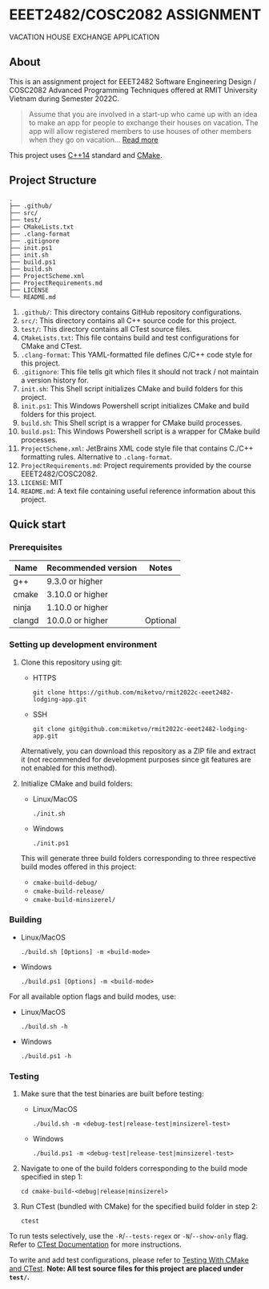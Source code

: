 # EEET2482/COSC2082 ASSIGNMENT
VACATION HOUSE EXCHANGE APPLICATION


## About

This is an assignment project for EEET2482 Software Engineering Design / COSC2082 Advanced Programming Techniques offered at RMIT University Vietnam during Semester 2022C.

> Assume that you are involved in a start-up who came up with an idea to make an app for people to exchange their houses on vacation. The app will allow registered members to use houses of other members when they go on vacation...
[Read more](ProjectDetails.md)

This project uses [C++14](https://en.wikipedia.org/wiki/C%2B%2B14) standard and [CMake](https://cmake.org/).


## Project Structure

```
.
├── .github/
├── src/
├── test/
├── CMakeLists.txt
├── .clang-format
├── .gitignore
├── init.ps1
├── init.sh
├── build.ps1
├── build.sh
├── ProjectScheme.xml
├── ProjectRequirements.md
├── LICENSE
└── README.md
```

1. `.github/`: This directory contains GitHub repository configurations.
2. `src/`: This directory contains all C++ source code for this project.
3. `test/`: This directory contains all CTest source files.
4. `CMakeLists.txt`: This file contains build and test configurations for CMake and CTest.
5. `.clang-format`: This YAML-formatted file defines C/C++ code style for this project.
6. `.gitignore`: This file tells git which files it should not track / not maintain a version history for.
7. `init.sh`: This Shell script initializes CMake and build folders for this project.
8. `init.ps1`: This Windows Powershell script initializes CMake and build folders for this project.
9. `build.sh`: This Shell script is a wrapper for CMake build processes.
10. `build.ps1`: This Windows Powershell script is a wrapper for CMake build processes.
11. `ProjectScheme.xml`: JetBrains XML code style file that contains C./C++ formatting rules. Alternative to `.clang-format`.
12. `ProjectRequirements.md`: Project requirements provided by the course EEET2482/COSC2082.
13. `LICENSE`: MIT
14. `README.md`: A text file containing useful reference information about this project.


## Quick start

### Prerequisites
| Name   | Recommended version | Notes    |
|--------|---------------------|----------|
| g++    | 9.3.0 or higher     |          |
| cmake  | 3.10.0 or higher    |          |
| ninja  | 1.10.0 or higher    |          |
| clangd | 10.0.0 or higher    | Optional |

### Setting up development environment

1. Clone this repository using git: 
    * HTTPS
      ```shell
      git clone https://github.com/miketvo/rmit2022c-eeet2482-lodging-app.git
      ```

    * SSH
      ```shell
      git clone git@github.com:miketvo/rmit2022c-eeet2482-lodging-app.git
      ```
    
    Alternatively, you can download this repository as a ZIP file and extract it (not recommended for development purposes since git features are not enabled for this method).
2. Initialize CMake and build folders:
    * Linux/MacOS
      ```shell
      ./init.sh
      ```

    * Windows
      ```shell
      ./init.ps1
      ```

   This will generate three build folders corresponding to three respective build modes offered in this project:
    * `cmake-build-debug/`
    * `cmake-build-release/`
    * `cmake-build-minsizerel/`

### Building

* Linux/MacOS
  ```shell
  ./build.sh [Options] -m <build-mode> 
  ```

* Windows
  ```shell
  ./build.ps1 [Options] -m <build-mode> 
  ```

For all available option flags and build modes, use:

* Linux/MacOS
  ```shell
  ./build.sh -h
  ```

* Windows
  ```shell
  ./build.ps1 -h
  ```

### Testing

1. Make sure that the test binaries are built before testing:
    * Linux/MacOS
      ```shell
      ./build.sh -m <debug-test|release-test|minsizerel-test>
      ```

    * Windows
      ```shell
      ./build.ps1 -m <debug-test|release-test|minsizerel-test>
      ```
2. Navigate to one of the build folders corresponding to the build mode specified in step 1:
    ```
    cd cmake-build-<debug|release|minsizerel>
    ```
3. Run CTest (bundled with CMake) for the specified build folder in step 2:
    ```shell
    ctest
    ```

To run tests selectively, use the `-R`/`--tests-regex` or `-N`/`--show-only` flag. Refer to [CTest Documentation](https://cmake.org/cmake/help/latest/manual/ctest.1.html) for more instructions.

To write and add test configurations, please refer to [Testing With CMake and CTest](https://cmake.org/cmake/help/book/mastering-cmake/chapter/Testing%20With%20CMake%20and%20CTest.html). **Note: All test source files for this project are placed under `test/`.**
